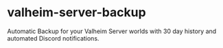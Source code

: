 # valheim-server-backup
Automatic Backup for your Valheim Server worlds with 30 day history and automated Discord notifications.
